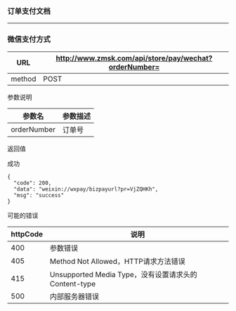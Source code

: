 ### 订单支付文档 ###
---

### 微信支付方式


|URL|http://www.zmsk.com/api/store/pay/wechat?orderNumber=|
|---|---|
|method|POST|

参数说明

|参数名|参数描述|
|---|--|
|orderNumber|订单号|

返回值

成功

```
{
  "code": 200,
  "data": "weixin://wxpay/bizpayurl?pr=VjZQHKh",
  "msg": "success"
}
```


可能的错误

|httpCode|说明|
|---|---|
|400|参数错误|
|405|Method Not Allowed，HTTP请求方法错误|
|415|Unsupported Media Type，没有设置请求头的Content-type|
|500|内部服务器错误|
